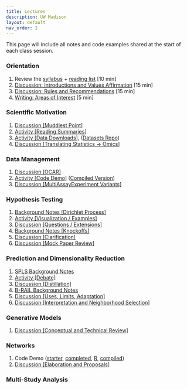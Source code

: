 ```yaml
---
title: Lectures
description: UW Madison
layout: default
nav_order: 2
---
```


This page will include all notes and code examples shared at the start of each
class session.

### Orientation

1. Review the [syllabus](https://krisrs1128.github.io/stat992_s23/assets/syllabus.docx) + [reading list](https://docs.google.com/document/d/11-UvYVtin4n9bVEdK8AH3vAGQCgNDaXWifPGYRlSZFA/edit) [10 min]
1. [Discussion: Introductions and Values Affirmation](https://docs.google.com/document/d/1qei_7yL6ZZBCFo95BvrBAUBlaqE73yYLudaabzO4UAg/edit) [15 min]
1. [Discussion: Rules and Recommendations](https://docs.google.com/document/d/1qei_7yL6ZZBCFo95BvrBAUBlaqE73yYLudaabzO4UAg/edit) [15 min]
1. [Writing: Areas of Interest](https://docs.google.com/document/d/1qei_7yL6ZZBCFo95BvrBAUBlaqE73yYLudaabzO4UAg/edit) [5 min]

### Scientific Motivation

1. [Discussion [Muddiest Point]](https://docs.google.com/document/d/1QV2x5Z-5ZZUM0XVGtIKlFPZJUbyVncTTQ-9aSVUyKgk/edit#bookmark=id.kar8hntyhhfj)
1. [Activity [Reading Summaries]](https://docs.google.com/document/d/1QV2x5Z-5ZZUM0XVGtIKlFPZJUbyVncTTQ-9aSVUyKgk/edit#bookmark=id.yhscfqjtz2gc)
1. [Activity [Data Downloads]](https://docs.google.com/document/d/1QV2x5Z-5ZZUM0XVGtIKlFPZJUbyVncTTQ-9aSVUyKgk/edit#bookmark=id.laoj8rp2qfi6), ([Datasets Repo](https://github.com/krisrs1128/multiomics_data))
1. [Discussion [Translating Statistics -> Omics]](https://docs.google.com/document/d/1QV2x5Z-5ZZUM0XVGtIKlFPZJUbyVncTTQ-9aSVUyKgk/edit#bookmark=id.gvcb046dyo0b)

### Data Management

1. [Discussion [OCAR]](https://docs.google.com/document/d/1uaYiHyvswkCd6wPEAdutD2uxcF0l6NJOCUg07oDJgGM/edit#bookmark=id.fj752x5nvi65)
1. [Activity [Code Demo]](https://github.com/krisrs1128/stat992_s23/blob/main/activities/demo3-1.Rmd) ([Compiled Version](https://krisrs1128.github.io/stat992_s23/activities/demo3-1.html))
1. [Discussion [MultiAssayExperiment Variants]](https://docs.google.com/document/d/1uaYiHyvswkCd6wPEAdutD2uxcF0l6NJOCUg07oDJgGM/edit#bookmark=id.xwwl4hno1whv)

### Hypothesis Testing

1. [Background Notes [Dirichlet Process]](https://jamboard.google.com/d/1Z7OHGm0SK49fsB0iNMS1D6DnsItFHdEg3XeXvuxN95E/edit?usp=sharing)
1. [Activity [Visualization / Examples]](https://docs.google.com/document/d/1Jak0jEiu94uQ7YuX-8_KmOtACzhMEUVb3HsclLkTBss/edit#bookmark=id.fmth1c1x6gya)
1. [Discussion [Questions / Extensions]](https://docs.google.com/document/d/1Jak0jEiu94uQ7YuX-8_KmOtACzhMEUVb3HsclLkTBss/edit#bookmark=id.hqbgdadrkv22)
1. [Background Notes [Knockoffs]](https://jamboard.google.com/d/1xcueivNKV4WW0K6fMYQtO-V28uAu-Wz1M3My1WeLyHM/viewer?f=2)
1. [Discussion [Clarification]](https://docs.google.com/document/d/1VXoR2PE0OIjNcnlzFBK-7wXC1QOyhzjphqVl9ncwyQ0/edit#bookmark=id.e9fz3udyw4vy)
1. [Discussion [Mock Paper Review]](https://docs.google.com/document/d/1VXoR2PE0OIjNcnlzFBK-7wXC1QOyhzjphqVl9ncwyQ0/edit#bookmark=id.j2ihka8j41hj)

### Prediction and Dimensionality Reduction
1. [SPLS Background Notes](https://jamboard.google.com/d/1UBdvOJyYc1YnEM3l5SibQrfwu94bYCnLpRmULGdAkSs/edit?usp=sharing)
1. [Activity [Debate]](https://docs.google.com/document/d/1d4LBcbONyynuut-oElpitGa2yauJummvfZaglVQFP9Q/edit#bookmark=id.ol1vlxddfnpc)
1. [Discussion [Distillation]](https://docs.google.com/document/d/1d4LBcbONyynuut-oElpitGa2yauJummvfZaglVQFP9Q/edit#bookmark=id.gne6csyvuhj)
1. [B-RAIL Background Notes](https://jamboard.google.com/d/1TIJ9giMSVE1wmePy-XMEBSMqaTsisAlxwUdpR5Tg7uU/viewer?f=3)
1. [Discussion [Uses, Limits, Adaptation]](https://docs.google.com/document/d/1Nc-raWcAmbcEsU_ULcjDuKYgqYBM15J4JiLvh6FJ7_4/edit?usp=sharing)
1. [Discussion [Interpretation and Neighborhood Selection]](https://docs.google.com/document/d/1ksfYvuzrUQNegQLZyAb_O5yZJXLwA5BkufwghivS09E/edit#)

### Generative Models

1. [Discussion [Conceptual and Technical Review]](https://docs.google.com/document/d/1Wg4X6MktiRdDUS44SVyaOS37Yuly3yDHUyKtgDPLUVc/edit)

### Networks

1. Code Demo ([starter](https://github.com/krisrs1128/stat992_s23/blob/main/activities/brail-starter.Rmd), [completed](https://github.com/krisrs1128/stat992_s23/blob/main/activities/brail.Rmd), [R](https://github.com/krisrs1128/stat992_s23/blob/main/activities/brail.R), [compiled](https://github.com/krisrs1128/stat992_s23/raw/main/activities/brail.pdf))
1. [Discussion [Elaboration and Proposals]](https://docs.google.com/document/d/1PlElzXfmOIDSkYDYrH-tDxl8EhQXjKuOn_iOOplgtBg/edit?usp=sharing)

### Multi-Study Analysis
